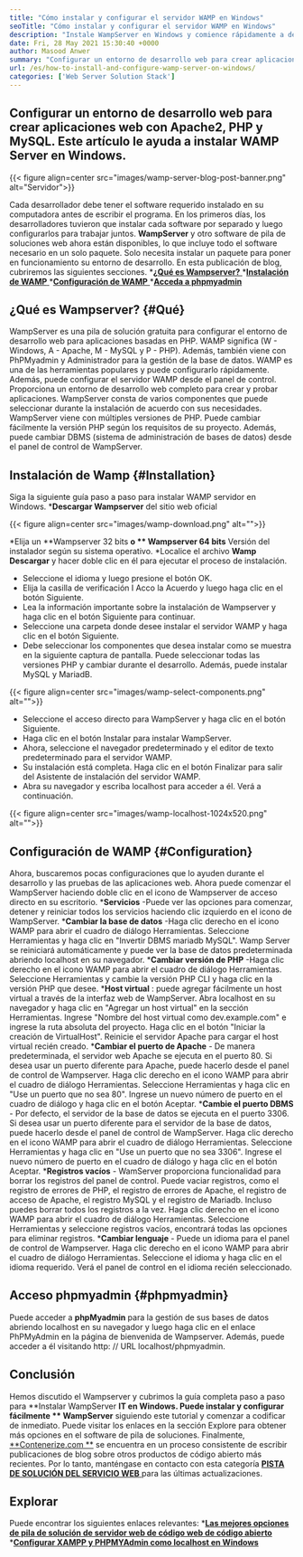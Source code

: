 ```yaml
---
title: "Cómo instalar y configurar el servidor WAMP en Windows" 
seoTitle: "Cómo instalar y configurar el servidor WAMP en Windows" 
description: "Instale WampServer en Windows y comience rápidamente a desarrollar aplicaciones web basadas en PHP. Wamp Server está disponible para Windows 32 y 64 bits." 
date: Fri, 28 May 2021 15:30:40 +0000
author: Masood Anwer
summary: "Configurar un entorno de desarrollo web para crear aplicaciones web con Apache2, PHP y MySQL. Este artículo le ayuda a instalar WAMP Server en Windows." 
url: /es/how-to-install-and-configure-wamp-server-on-windows/
categories: ['Web Server Solution Stack']
---
```


## Configurar un entorno de desarrollo web para crear aplicaciones web con Apache2, PHP y MySQL. Este artículo le ayuda a instalar WAMP Server en Windows.

{{< figure align=center src="images/wamp-server-blog-post-banner.png" alt="Servidor">}}

Cada desarrollador debe tener el software requerido instalado en su computadora antes de escribir el programa. En los primeros días, los desarrolladores tuvieron que instalar cada software por separado y luego configurarlos para trabajar juntos. **WampServer**  y otro software de pila de soluciones web ahora están disponibles, lo que incluye todo el software necesario en un solo paquete. Solo necesita instalar un paquete para poner en funcionamiento su entorno de desarrollo.
En esta publicación de blog, cubriremos las siguientes secciones.
  *[**¿Qué es Wampserver?** ][1]
  *[**Instalación de WAMP** ][2]
  *[**Configuración de WAMP** ][3]
  *[**Acceda a phpmyadmin** ][4]

## ¿Qué es Wampserver?   {#Qué}
WampServer es una pila de solución gratuita para configurar el entorno de desarrollo web para aplicaciones basadas en PHP. WAMP significa (W - Windows, A - Apache, M - MySQL y P - PHP). Además, también viene con PhPMyadmin y Administrador para la gestión de la base de datos. WAMP es una de las herramientas populares y puede configurarlo rápidamente. Además, puede configurar el servidor WAMP desde el panel de control. Proporciona un entorno de desarrollo web completo para crear y probar aplicaciones. WampServer consta de varios componentes que puede seleccionar durante la instalación de acuerdo con sus necesidades. WampServer viene con múltiples versiones de PHP. Puede cambiar fácilmente la versión PHP según los requisitos de su proyecto. Además, puede cambiar DBMS (sistema de administración de bases de datos) desde el panel de control de WampServer.

## Instalación de Wamp   {#Installation}
Siga la siguiente guía paso a paso para instalar WAMP servidor en Windows.
  ***Descargar Wampserver**  del sitio web oficial

{{< figure align=center src="images/wamp-download.png" alt="">}}

  *Elija un **Wampserver 32 bits  **o **  Wampserver 64 bits**  Versión del instalador según su sistema operativo.
  *Localice el archivo **Wamp Descargar**  y hacer doble clic en él para ejecutar el proceso de instalación.
  * Seleccione el idioma y luego presione el botón OK.
  * Elija la casilla de verificación I Acco la Acuerdo y luego haga clic en el botón Siguiente.
  * Lea la información importante sobre la instalación de Wampserver y haga clic en el botón Siguiente para continuar.
  * Seleccione una carpeta donde desee instalar el servidor WAMP y haga clic en el botón Siguiente.
  * Debe seleccionar los componentes que desea instalar como se muestra en la siguiente captura de pantalla. Puede seleccionar todas las versiones PHP y cambiar durante el desarrollo. Además, puede instalar MySQL y MariadB.

{{< figure align=center src="images/wamp-select-components.png" alt="">}}

  * Seleccione el acceso directo para WampServer y haga clic en el botón Siguiente.
  * Haga clic en el botón Instalar para instalar WampServer.
  * Ahora, seleccione el navegador predeterminado y el editor de texto predeterminado para el servidor WAMP.
  * Su instalación está completa. Haga clic en el botón Finalizar para salir del Asistente de instalación del servidor WAMP.
  * Abra su navegador y escriba localhost para acceder a él. Verá a continuación.

{{< figure align=center src="images/wamp-localhost-1024x520.png" alt="">}}


## Configuración de WAMP   {#Configuration}
Ahora, buscaremos pocas configuraciones que lo ayuden durante el desarrollo y las pruebas de las aplicaciones web. Ahora puede comenzar el WampServer haciendo doble clic en el icono de Wampserver de acceso directo en su escritorio.
  ***Servicios** -Puede ver las opciones para comenzar, detener y reiniciar todos los servicios haciendo clic izquierdo en el icono de WampServer.
  ***Cambiar la base de datos** -Haga clic derecho en el icono WAMP para abrir el cuadro de diálogo Herramientas. Seleccione Herramientas y haga clic en "Invertir DBMS mariadb MySQL". Wamp Server se reiniciará automáticamente y puede ver la base de datos predeterminada abriendo localhost en su navegador.
  ***Cambiar versión de PHP** -Haga clic derecho en el icono WAMP para abrir el cuadro de diálogo Herramientas. Seleccione Herramientas y cambie la versión PHP CLI y haga clic en la versión PHP que desee.
  ***Host virtual** : puede agregar fácilmente un host virtual a través de la interfaz web de WampServer. Abra localhost en su navegador y haga clic en "Agregar un host virtual" en la sección Herramientas. Ingrese "Nombre del host virtual como dev.example.com" e ingrese la ruta absoluta del proyecto. Haga clic en el botón "Iniciar la creación de VirtualHost". Reinicie el servidor Apache para cargar el host virtual recién creado.
  ***Cambiar el puerto de Apache**  - De manera predeterminada, el servidor web Apache se ejecuta en el puerto 80. Si desea usar un puerto diferente para Apache, puede hacerlo desde el panel de control de Wampserver. Haga clic derecho en el icono WAMP para abrir el cuadro de diálogo Herramientas. Seleccione Herramientas y haga clic en "Use un puerto que no sea 80". Ingrese un nuevo número de puerto en el cuadro de diálogo y haga clic en el botón Aceptar.
  ***Cambie el puerto DBMS**  - Por defecto, el servidor de la base de datos se ejecuta en el puerto 3306. Si desea usar un puerto diferente para el servidor de la base de datos, puede hacerlo desde el panel de control de WampServer. Haga clic derecho en el icono WAMP para abrir el cuadro de diálogo Herramientas. Seleccione Herramientas y haga clic en "Use un puerto que no sea 3306". Ingrese el nuevo número de puerto en el cuadro de diálogo y haga clic en el botón Aceptar.
  ***Registros vacíos**  - WamServer proporciona funcionalidad para borrar los registros del panel de control. Puede vaciar registros, como el registro de errores de PHP, el registro de errores de Apache, el registro de acceso de Apache, el registro MySQL y el registro de Mariadb. Incluso puedes borrar todos los registros a la vez. Haga clic derecho en el icono WAMP para abrir el cuadro de diálogo Herramientas. Seleccione Herramientas y seleccione registros vacíos, encontrará todas las opciones para eliminar registros.
  ***Cambiar lenguaje**  - Puede un idioma para el panel de control de Wampserver. Haga clic derecho en el icono WAMP para abrir el cuadro de diálogo Herramientas. Seleccione el idioma y haga clic en el idioma requerido. Verá el panel de control en el idioma recién seleccionado.

## Acceso phpmyadmin   {#phpmyadmin}
Puede acceder a **phpMyadmin**  para la gestión de sus bases de datos abriendo localhost en su navegador y luego haga clic en el enlace PhPMyAdmin en la página de bienvenida de Wampserver. Además, puede acceder a él visitando http: // URL localhost/phpmyadmin.

## Conclusión
Hemos discutido el Wampserver y cubrimos la guía completa paso a paso para **Instalar WampServer  **IT en Windows. Puede instalar y configurar fácilmente **  WampServer**  siguiendo este tutorial y comenzar a codificar de inmediato. Puede visitar los enlaces en la sección Explore para obtener más opciones en el software de pila de soluciones.
Finalmente, [**Contenerize.com **][5] se encuentra en un proceso consistente de escribir publicaciones de blog sobre otros productos de código abierto más recientes. Por lo tanto, manténgase en contacto con esta categoría [ **PISTA DE SOLUCIÓN DEL SERVICIO WEB**  ][6] para las últimas actualizaciones.

## Explorar
Puede encontrar los siguientes enlaces relevantes:
  *[**Las mejores opciones de pila de solución de servidor web de código web de código abierto** ][7]
  *[**Configurar XAMPP y PHPMYAdmin como localhost en Windows** ][8]

  
[1]: #What
[2]: #Installation
[3]: #Configuration
[4]: #phpMyAdmin
[5]: https://containerize.com
[6]: https://blog.containerize.com/category/web-server-solution-stack/
[7]: https://products.containerize.com/solution-stack/
[8]: https://blog.containerize.com/database-management-software/how-to-setup-xampp-and-phpmyadmin-as-localhost-on-windows/

